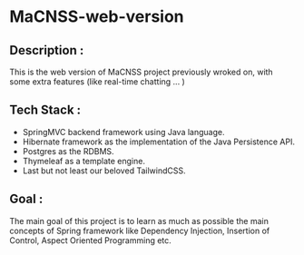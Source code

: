 # MaCNSS-web-version

## Description :

This is the web version of MaCNSS project previously wroked on, with some extra features (like real-time chatting ... )

## Tech Stack :

- SpringMVC backend framework using Java language.
- Hibernate framework as the implementation of the Java Persistence API.
- Postgres as the RDBMS.
- Thymeleaf as a template engine.
- Last but not least our beloved TailwindCSS.

## Goal : 

The main goal of this project is to learn as much as possible the main concepts of Spring framework like Dependency Injection, Insertion of Control, Aspect Oriented Programming etc.
